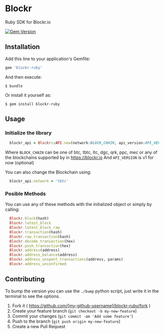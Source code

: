 # Blockr

Ruby SDK for Blockr.io

[![Gem Version][gem-version-image]][gem-version-url]

## Installation

Add this line to your application's Gemfile:

```ruby
gem 'blockr-ruby'
```

And then execute:

    $ bundle

Or install it yourself as:

    $ gem install blockr-ruby

## Usage

### Initialize the library
  
  ```ruby
    blockr_api = Blockr::API.new(network:BLOCK_CHAIN, api_version:API_VERSION)
  ```

Where `BLOCK_CHAIN` can be one of btc, tbtc, ltc, dgc, qrk, ppc, mec or any of the blockchains supported by in https://blockr.io
And `API_VERSION` is v1 for now (optional)

You can also change the Blockchain using:
  ```ruby
    blockr_api.network = 'tbtc'
  ```

### Posible Methods

You can use any of these methods with the initialized object or simply by calling:

  ```ruby
    Blockr.block(hash)
    Blockr.latest_block
    Blockr.latest_block_raw
    Blockr.transaction(hash)
    Blockr.raw_transaction(hash)
    Blockr.decode_transaction(hex)
    Blockr.push_transaction(hex)
    Blockr.address(address)
    Blockr.address_balance(address)
    Blockr.address_unspent_transactions(address, params)
    Blockr.address_unconfirmed
  ```

## Contributing

To bump the version you can use the `./bump` python script, just write it in the terminal to see the options.

1. Fork it ( https://github.com/[my-github-username]/blockr-ruby/fork )
2. Create your feature branch (`git checkout -b my-new-feature`)
3. Commit your changes (`git commit -am 'Add some feature'`)
4. Push to the branch (`git push origin my-new-feature`)
5. Create a new Pull Request
 
[gem-version-image]: https://badge.fury.io/rb/blockr-ruby.svg
[gem-version-url]: https://badge.fury.io/rb/blockr-ruby

